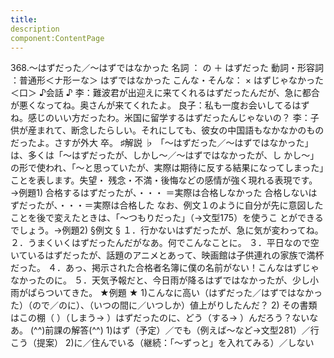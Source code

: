 ```yaml
---
title:
description
component:ContentPage
---
```



368.～はずだった／～はずではなかった
名詞 ： の ＋ はずだった
動詞・形容詞 ：普通形＜ナ形ーな＞ はずではなかった
こんな・そんな： × はずじゃなかった＜口＞
♪会話 ♪
李：難波君が出迎えに来てくれるはずだったんだが、急に都合が悪くなってね。奥さんが来てくれたよ。 良子：私も一度お会いしてるはずね。感じのいい方だったわ。米国に留学するはずだったんじゃないの？
李：子供が産まれて、断念したらしい。それにしても、彼女の中国語もなかなかのものだったよ。さすが外大
卒。
♯解説 ♭
「～はずだった／～はずではなかった」は、多くは「～はずだったが、しかし～／～はずではなかったが、し かし～」の形で使われ、「～と思っていたが、実際は期待に反する結果になってしまった」ことを表します。失望・ 残念・不満・後悔などの感情が強く現れる表現です。→例題1)
合格するはずだったが、・・・ ＝実際は合格しなかった 合格しないはずだったが、・・・＝実際は合格した
なお、例文１のように自分が先に意図したことを後で変えたときは、「～つもりだった」（→文型175）を使うこ とができるでしょう。→例題2)
§例文 §
１．行かないはずだったが、急に気が変わってね。
２．うまくいくはずだったんだがなあ。何でこんなことに。
３．平日なので空いているはずだったが、話題のアニメとあって、映画館は子供連れの家族で満杯だった。
４．あっ、掲示された合格者名簿に僕の名前がない！こんなはずじゃなかったのに。
５．天気予報だと、今日雨が降るはずではなかったが、少し小雨がぱらついてきた。
★例題 ★
1)こんなに高い（はずだった／はずではなかった）（ので／のに）、（いつの間に／いつしか）値上がりしたんだ？
2) その書類はこの棚（ ）（しまう→ ）はずだったのに、どう（する→ ）んだろう？ないなあ。
(^^)前課の解答(^^)
1)はず（予定）／でも（例えば～など→文型281）／行こう（提案）
2)に／住んでいる（継続：「～ずっと」を入れてみる）／しない
